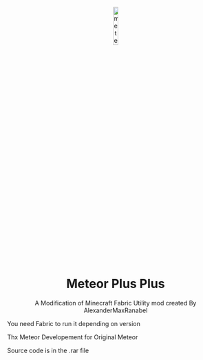 <p align="center">
<img src="https://i.hizliresim.com/qj3i0vr.jpeg" alt="meteor-client-logo" width="15%"/>
</p>

<h1 align="center">Meteor Plus Plus </h1>
<p align="center">A Modification of Minecraft Fabric Utility mod created By AlexanderMaxRanabel</p>

You need Fabric to run it depending on version

Thx Meteor Developement for Original Meteor

Source code is in the .rar file
